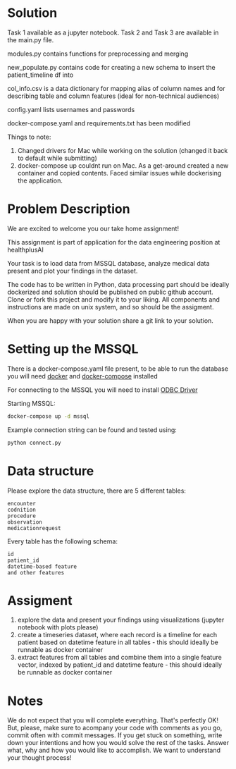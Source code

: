 # Solution

Task 1 available as a jupyter notebook. Task 2 and Task 3 are available in the main.py file. 

modules.py contains functions for preprocessing and merging

new_populate.py contains code for creating a new schema to insert the patient_timeline df into 

col_info.csv is a data dictionary for mapping alias of column names and for describing table and column features (ideal for non-technical audiences) 

config.yaml lists usernames and passwords

docker-compose.yaml and requirements.txt has been modified 


Things to note: 
1. Changed drivers for Mac while working on the solution (changed it back to default while submitting)
2. docker-compose up couldnt run on Mac. As a get-around created a new container and copied contents. Faced similar issues while dockerising the application. 


# Problem Description

We are excited to welcome you our take home assignment!

This assignment is part of application for the data engineering position at healthplusAI

Your task is to load data from MSSQL database, analyze medical data present and plot your findings in the dataset.

The code has to be written in Python, data processing part should be ideally dockerized and solution should be published on public github account. Clone or fork this project and modify it to your liking. All components and instructions are made on unix system, and so should be the assigment.

When you are happy with your solution share a git link to your solution.

# Setting up the MSSQL

There is a docker-compose.yaml file present, to be able to run the database you will need [docker](https://docs.docker.com/get-docker/) and [docker-compose](https://docs.docker.com/compose/install/) installed

For connecting to the MSSQL you will need to install [ODBC Driver](https://docs.microsoft.com/en-us/sql/connect/odbc/linux-mac/installing-the-microsoft-odbc-driver-for-sql-server?view=sql-server-ver15)

Starting MSSQL:

```bash
docker-compose up -d mssql
```

Example connection string can be found and tested using:
```bash
python connect.py
```

# Data structure

Please explore the data structure, there are 5 different tables:
```
encounter
codnition
procedure
observation
medicationrequest
```

Every table has the following schema:

```
id
patient_id
datetime-based feature
and other features
```

# Assigment
1. explore the data and present your findings using visualizations (jupyter notebook with plots please)
2. create a timeseries dataset, where each record is a timeline for each patient based on datetime feature in all tables - this should ideally be runnable as docker container
3. extract features from all tables and combine them into a single feature vector, indexed by patient_id and datetime feature - this should ideally be runnable as docker container

# Notes
We do not expect that you will complete everything. That's perfectly OK! But, please, make sure to acompany your code with comments as you go, commit often with commit messages.
If you get stuck on something, write down your intentions and how you would solve the rest of the tasks. Answer what, why and how you would like to accomplish.
We want to understand your thought process!




